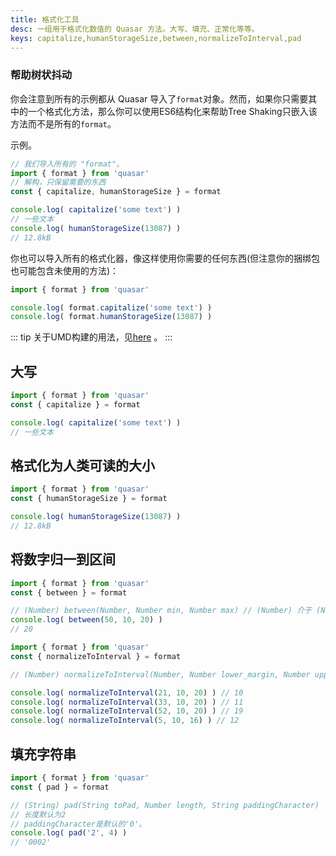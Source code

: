 ```yaml
---
title: 格式化工具
desc: 一组用于格式化数值的 Quasar 方法。大写、填充、正常化等等。
keys: capitalize,humanStorageSize,between,normalizeToInterval,pad
---
```


### 帮助树状抖动
你会注意到所有的示例都从 Quasar 导入了`format`对象。然而，如果你只需要其中的一个格式化方法，那么你可以使用ES6结构化来帮助Tree Shaking只嵌入该方法而不是所有的`format`。

示例。
```js
// 我们导入所有的 "format"。
import { format } from 'quasar'
// 解构，只保留需要的东西
const { capitalize, humanStorageSize } = format

console.log( capitalize('some text') )
// 一些文本
console.log( humanStorageSize(13087) )
// 12.8kB
```

你也可以导入所有的格式化器，像这样使用你需要的任何东西(但注意你的捆绑包也可能包含未使用的方法)：
```js
import { format } from 'quasar'

console.log( format.capitalize('some text') )
console.log( format.humanStorageSize(13087) )
```

::: tip
关于UMD构建的用法，见[here](/start/umd#quasar-global-object) 。
:::

## 大写
```js
import { format } from 'quasar'
const { capitalize } = format

console.log( capitalize('some text') )
// 一些文本
```

## 格式化为人类可读的大小
```js
import { format } from 'quasar'
const { humanStorageSize } = format

console.log( humanStorageSize(13087) )
// 12.8kB
```

## 将数字归一到区间

```js
import { format } from 'quasar'
const { between } = format

// (Number) between(Number, Number min, Number max) // (Number) 介于 (Number, Number 最小, Number 最大) 之间
console.log( between(50, 10, 20) )
// 20
```

```js
import { format } from 'quasar'
const { normalizeToInterval } = format

// (Number) normalizeToInterval(Number, Number lower_margin, Number upper_margin) // (Number) 标准化时间间隔 (Number, Number 下限, Number 上限)

console.log( normalizeToInterval(21, 10, 20) ) // 10
console.log( normalizeToInterval(33, 10, 20) ) // 11
console.log( normalizeToInterval(52, 10, 20) ) // 19
console.log( normalizeToInterval(5, 10, 16) ) // 12
```

## 填充字符串
```js
import { format } from 'quasar'
const { pad } = format

// (String) pad(String toPad, Number length, String paddingCharacter)
// 长度默认为2
// paddingCharacter是默认的'0'。
console.log( pad('2', 4) )
// '0002'
```
